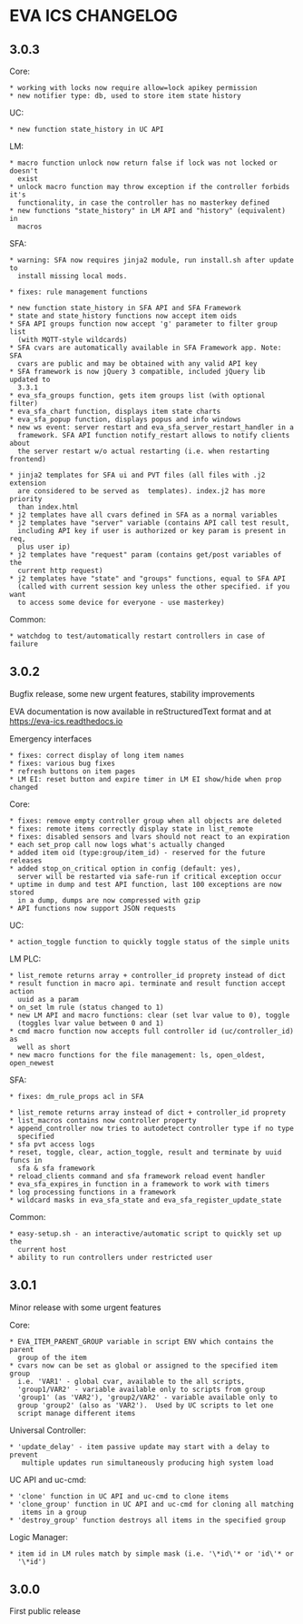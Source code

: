 EVA ICS CHANGELOG
=================

3.0.3
-----

Core:

    * working with locks now require allow=lock apikey permission
    * new notifier type: db, used to store item state history

UC:

    * new function state_history in UC API

LM:

    * macro function unlock now return false if lock was not locked or doesn't
      exist
    * unlock macro function may throw exception if the controller forbids it's
      functionality, in case the controller has no masterkey defined
    * new functions "state_history" in LM API and "history" (equivalent) in
      macros

SFA:

    * warning: SFA now requires jinja2 module, run install.sh after update to
      install missing local mods.

    * fixes: rule management functions

    * new function state_history in SFA API and SFA Framework
    * state and state_history functions now accept item oids
    * SFA API groups function now accept 'g' parameter to filter group list
      (with MQTT-style wildcards)
    * SFA cvars are automatically available in SFA Framework app. Note: SFA
      cvars are public and may be obtained with any valid API key
    * SFA framework is now jQuery 3 compatible, included jQuery lib updated to
      3.3.1
    * eva_sfa_groups function, gets item groups list (with optional filter)
    * eva_sfa_chart function, displays item state charts
    * eva_sfa_popup function, displays popus and info windows
    * new ws event: server restart and eva_sfa_server_restart_handler in a
      framework. SFA API function notify_restart allows to notify clients about
      the server restart w/o actual restarting (i.e. when restarting frontend)

    * jinja2 templates for SFA ui and PVT files (all files with .j2 extension
      are considered to be served as  templates). index.j2 has more priority
      than index.html
    * j2 templates have all cvars defined in SFA as a normal variables
    * j2 templates have "server" variable (contains API call test result,
      including API key if user is authorized or key param is present in req,
      plus user ip)
    * j2 templates have "request" param (contains get/post variables of the
      current http request)
    * j2 templates have "state" and "groups" functions, equal to SFA API
      (called with current session key unless the other specified. if you want
      to access some device for everyone - use masterkey)

Common:

    * watchdog to test/automatically restart controllers in case of failure

3.0.2
-----

Bugfix release, some new urgent features, stability improvements

EVA documentation is now available in reStructuredText format and at
https://eva-ics.readthedocs.io

Emergency interfaces

    * fixes: correct display of long item names
    * fixes: various bug fixes
    * refresh buttons on item pages
    * LM EI: reset button and expire timer in LM EI show/hide when prop changed

Core:

    * fixes: remove empty controller group when all objects are deleted
    * fixes: remote items correctly display state in list_remote
    * fixes: disabled sensors and lvars should not react to an expiration
    * each set_prop call now logs what's actually changed
    * added item oid (type:group/item_id) - reserved for the future releases
    * added stop_on_critical option in config (default: yes),
      server will be restarted via safe-run if critical exception occur
    * uptime in dump and test API function, last 100 exceptions are now stored
      in a dump, dumps are now compressed with gzip
    * API functions now support JSON requests

UC:

    * action_toggle function to quickly toggle status of the simple units 

LM PLC:

    * list_remote returns array + controller_id proprety instead of dict
    * result function in macro api. terminate and result function accept action
      uuid as a param
    * on_set lm rule (status changed to 1)
    * new LM API and macro functions: clear (set lvar value to 0), toggle
      (toggles lvar value between 0 and 1)
    * cmd macro function now accepts full controller id (uc/controller_id) as
      well as short
    * new macro functions for the file management: ls, open_oldest, open_newest

SFA:

    * fixes: dm_rule_props acl in SFA

    * list_remote returns array instead of dict + controller_id proprety
    * list_macros contains now controller property
    * append_controller now tries to autodetect controller type if no type
      specified
    * sfa pvt access logs
    * reset, toggle, clear, action_toggle, result and terminate by uuid funcs in
      sfa & sfa framework
    * reload_clients command and sfa framework reload event handler
    * eva_sfa_expires_in function in a framework to work with timers
    * log processing functions in a framework
    * wildcard masks in eva_sfa_state and eva_sfa_register_update_state

Common:

    * easy-setup.sh - an interactive/automatic script to quickly set up the
      current host
    * ability to run controllers under restricted user

3.0.1
-----

Minor release with some urgent features

Core:

    * EVA_ITEM_PARENT_GROUP variable in script ENV which contains the parent
      group of the item
    * cvars now can be set as global or assigned to the specified item group
      i.e. 'VAR1' - global cvar, available to the all scripts,
      'group1/VAR2' - variable available only to scripts from group
      'group1' (as 'VAR2'), 'group2/VAR2' - variable available only to
      group 'group2' (also as 'VAR2').  Used by UC scripts to let one
      script manage different items

Universal Controller:

    * 'update_delay' - item passive update may start with a delay to prevent
       multiple updates run simultaneously producing high system load

UC API and uc-cmd:

    * 'clone' function in UC API and uc-cmd to clone items
    * 'clone_group' function in UC API and uc-cmd for cloning all matching
       items in a group
    * 'destroy_group' function destroys all items in the specified group

Logic Manager:

    * item id in LM rules match by simple mask (i.e. '\*id\'* or 'id\'* or
      '\*id')

3.0.0
-----

First public release
